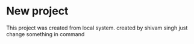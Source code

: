 # New project

This project was created from local system.
created by shivam singh
just change something in command 